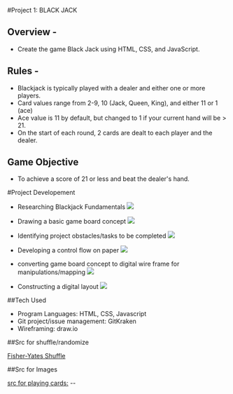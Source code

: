 #Project 1: BLACK JACK


## Overview - 
- Create the game Black Jack using HTML, CSS, and JavaScript. 
## Rules -
- Blackjack is typically played with a dealer and either one or more players. 
- Card values range from 2-9, 10 (Jack, Queen, King), and either 11 or 1 (ace)
- Ace value is 11 by default, but changed to 1 if your current hand will be > 21. 
- On the start of each round, 2 cards are dealt to each player and the dealer.

## Game Objective
- To achieve a score of 21 or less and beat the dealer's hand.

#Project Developement

- Researching Blackjack Fundamentals
![](https://imgur.com/Tg8l06q.jpg)



- Drawing a basic game board concept
![](https://imgur.com/5DECL33.jpg)

- Identifying project obstacles/tasks to be completed
![](https://imgur.com/5YkVJF1.jpg)



- Developing a control flow on paper
![](https://imgur.com/EPtOFhb.jpg)

- converting game board concept to digital wire frame for manipulations/mapping
![](https://imgur.com/wsyToVu.jpg)

- Constructing a digital layout 
![](https://imgur.com/d0KvPcT.jpg)

##Tech Used
- Program Languages: HTML, CSS, Javascript
- Git project/issue management: GitKraken
- Wireframing: draw.io





##Src for shuffle/randomize

[Fisher-Yates Shuffle](https://en.wikipedia.org/wiki/Fisher%E2%80%93Yates_shuffle#Fisher_and_Yates'_original_method)


##Src for Images

[src for playing cards:](https://code.google.com/archive/p/vector-playing-cards/downloads) --